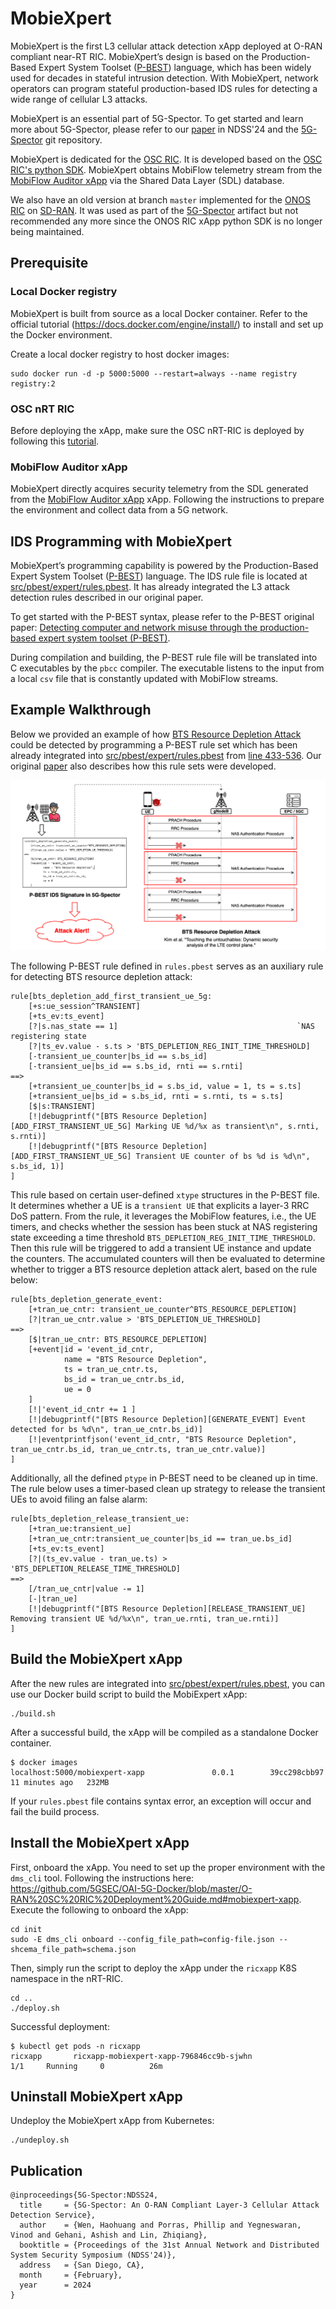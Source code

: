 <!--
SPDX-FileCopyrightText: Copyright 2004-present Facebook. All Rights Reserved.
SPDX-FileCopyrightText: 2019-present Open Networking Foundation <info@opennetworking.org>

SPDX-License-Identifier: Apache-2.0
-->

# MobieXpert

MobieXpert is the first L3 cellular attack detection xApp deployed at O-RAN compliant near-RT RIC. 
MobieXpert’s design is based on the Production-Based Expert System Toolset ([P-BEST](https://ieeexplore.ieee.org/document/766911)) language, 
which has been widely used for decades in stateful intrusion detection. 
With MobieXpert, network operators can program stateful production-based IDS rules for detecting a wide range of cellular L3 attacks.

MobieXpert is an essential part of 5G-Spector. To get started and learn more about 5G-Spector, please refer to our 
[paper](https://web.cse.ohio-state.edu/~wen.423/papers/5G-Spector-NDSS24.pdf) in NDSS'24
and the [5G-Spector](https://github.com/5GSEC/5G-Spector) git repository.

MobieXpert is dedicated for the [OSC RIC](https://wiki.o-ran-sc.org/display/ORAN).
It is developed based on the [OSC RIC's python SDK](https://github.com/o-ran-sc/ric-plt-xapp-frame-py).
MobieXpert obtains MobiFlow telemetry stream from the [MobiFlow Auditor xApp](https://github.com/5GSEC/MobiFlow-Auditor) via the Shared Data Layer (SDL) database.

We also have an old version at branch `master` implemented for the [ONOS RIC](https://docs.onosproject.org/v0.6.0/onos-cli/docs/cli/onos_ric/) on [SD-RAN](https://docs.sd-ran.org/master/index.html). It was used as part of the [5G-Spector](https://github.com/5GSEC/5G-Spector) artifact but not recommended any more since the ONOS RIC xApp python SDK is no longer being maintained.


## Prerequisite

### Local Docker registry

MobieXpert is built from source as a local Docker container. Refer to the official tutorial (https://docs.docker.com/engine/install/) to install and set up the Docker environment.

Create a local docker registry to host docker images: 

```
sudo docker run -d -p 5000:5000 --restart=always --name registry registry:2
```

### OSC nRT RIC

Before deploying the xApp, make sure the OSC nRT-RIC is deployed by following this [tutorial](https://github.com/5GSEC/5G-Spector/wiki/O%E2%80%90RAN-SC-RIC-Deployment-Guide#deploy-the-osc-near-rt-ric).

### MobiFlow Auditor xApp

MobieXpert directly acquires security telemetry from the SDL generated from the [MobiFlow Auditor xApp](https://github.com/5GSEC/MobiFlow-Auditor) xApp. Following the instructions to prepare the environment and collect data from a 5G network.


## IDS Programming with MobieXpert

MobieXpert’s programming capability is powered by the Production-Based Expert System Toolset ([P-BEST](https://ieeexplore.ieee.org/document/766911)) language.
The IDS rule file is located at [src/pbest/expert/rules.pbest](./src/pbest/expert/rules.pbest). It has already integrated the L3 attack detection rules described in our original paper.

To get started with the P-BEST syntax, please refer to the P-BEST original paper: [Detecting computer and network misuse through the production-based expert system toolset (P-BEST)](https://ieeexplore.ieee.org/document/766911).

During compilation and building, the P-BEST rule file will be translated into C executables by the `pbcc` compiler. The executable listens to the input from a local `csv` file that is constantly updated with MobiFlow streams.


## Example Walkthrough

Below we provided an example of how [BTS Resource Depletion Attack](https://ieeexplore.ieee.org/document/8835363) could be detected by programming a P-BEST rule set which has been already integrated into [src/pbest/expert/rules.pbest](./src/pbest/expert/rules.pbest) from [line 433-536](./src/pbest/expert/rules.pbest#L433).
Our original [paper](https://web.cse.ohio-state.edu/~wen.423/papers/5G-Spector-NDSS24.pdf) also describes how this rule sets were developed.

![alt text](https://github.com/5GSEC/MobieXpert/blob/osc/figure.png)

The following P-BEST rule defined in `rules.pbest`  serves as an auxiliary rule for detecting BTS resource depletion attack:

```
rule[bts_depletion_add_first_transient_ue_5g:
    [+s:ue_session^TRANSIENT]
    [+ts_ev:ts_event]
    [?|s.nas_state == 1]                                        `NAS registering state
    [?|ts_ev.value - s.ts > 'BTS_DEPLETION_REG_INIT_TIME_THRESHOLD]
    [-transient_ue_counter|bs_id == s.bs_id]
    [-transient_ue|bs_id == s.bs_id, rnti == s.rnti]
==>
    [+transient_ue_counter|bs_id = s.bs_id, value = 1, ts = s.ts]
    [+transient_ue|bs_id = s.bs_id, rnti = s.rnti, ts = s.ts]
    [$|s:TRANSIENT]
    [!|debugprintf("[BTS Resource Depletion][ADD_FIRST_TRANSIENT_UE_5G] Marking UE %d/%x as transient\n", s.rnti, s.rnti)]
    [!|debugprintf("[BTS Resource Depletion][ADD_FIRST_TRANSIENT_UE_5G] Transient UE counter of bs %d is %d\n", s.bs_id, 1)]
]
```

This rule based on certain user-defined `xtype` structures in the P-BEST file. It determines whether a UE is a `transient UE` that explicits a layer-3 RRC DoS pattern.
From the rule, it leverages the MobiFlow features, i.e., the UE timers, and checks whether the session has been stuck at NAS registering state exceeding a time threshold `BTS_DEPLETION_REG_INIT_TIME_THRESHOLD`.
Then this rule will be triggered to add a transient UE instance and update the counters. The accumulated counters will then be evaluated to determine whether to trigger a BTS resource depletion attack alert, based on the rule below:

```
rule[bts_depletion_generate_event:
    [+tran_ue_cntr: transient_ue_counter^BTS_RESOURCE_DEPLETION]
    [?|tran_ue_cntr.value > 'BTS_DEPLETION_UE_THRESHOLD]
==>
    [$|tran_ue_cntr: BTS_RESOURCE_DEPLETION]
    [+event|id = 'event_id_cntr,
	        name = "BTS Resource Depletion",
            ts = tran_ue_cntr.ts,
            bs_id = tran_ue_cntr.bs_id,
            ue = 0
    ]
    [!|'event_id_cntr += 1 ]
    [!|debugprintf("[BTS Resource Depletion][GENERATE_EVENT] Event detected for bs %d\n", tran_ue_cntr.bs_id)]
    [!|eventprintfjson('event_id_cntr, "BTS Resource Depletion", tran_ue_cntr.bs_id, tran_ue_cntr.ts, tran_ue_cntr.value)]
]
```

Additionally, all the defined `ptype` in P-BEST need to be cleaned up in time. The rule below uses a timer-based clean up strategy to release the transient UEs to avoid filing an false alarm:

```
rule[bts_depletion_release_transient_ue:
    [+tran_ue:transient_ue]
    [+tran_ue_cntr:transient_ue_counter|bs_id == tran_ue.bs_id]
    [+ts_ev:ts_event]
    [?|(ts_ev.value - tran_ue.ts) > 'BTS_DEPLETION_RELEASE_TIME_THRESHOLD]
==>
    [/tran_ue_cntr|value -= 1]
    [-|tran_ue]
    [!|debugprintf("[BTS Resource Depletion][RELEASE_TRANSIENT_UE] Removing transient UE %d/%x\n", tran_ue.rnti, tran_ue.rnti)]
]
```

## Build the MobieXpert xApp

After the new rules are integrated into [src/pbest/expert/rules.pbest](./src/pbest/expert/rules.pbest), you can use our Docker build script to build the MobiExpert xApp: 

```
./build.sh
```

After a successful build, the xApp will be compiled as a standalone Docker container.

```
$ docker images
localhost:5000/mobiexpert-xapp               0.0.1        39cc298cbb97   11 minutes ago   232MB
```

If your `rules.pbest` file contains syntax error, an exception will occur and fail the build process.

## Install the MobieXpert xApp

First, onboard the xApp. You need to set up the proper environment with the `dms_cli` tool. Following the instructions here: https://github.com/5GSEC/OAI-5G-Docker/blob/master/O-RAN%20SC%20RIC%20Deployment%20Guide.md#mobiexpert-xapp. Execute the following to onboard the xApp:

```
cd init
sudo -E dms_cli onboard --config_file_path=config-file.json --shcema_file_path=schema.json
```

Then, simply run the script to deploy the xApp under the `ricxapp` K8S namespace in the nRT-RIC.

```
cd ..
./deploy.sh
```

Successful deployment:

```
$ kubectl get pods -n ricxapp
ricxapp       ricxapp-mobiexpert-xapp-796846cc9b-sjwhn                     1/1     Running     0          26m
```

## Uninstall MobieXpert xApp

Undeploy the MobieXpert xApp from Kubernetes:

```
./undeploy.sh
```


## Publication

```
@inproceedings{5G-Spector:NDSS24,
  title     = {5G-Spector: An O-RAN Compliant Layer-3 Cellular Attack Detection Service},
  author    = {Wen, Haohuang and Porras, Phillip and Yegneswaran, Vinod and Gehani, Ashish and Lin, Zhiqiang},
  booktitle = {Proceedings of the 31st Annual Network and Distributed System Security Symposium (NDSS'24)},
  address   = {San Diego, CA},
  month     = {February},
  year      = 2024
}
```
